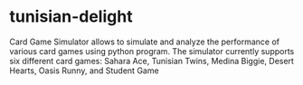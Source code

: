 # tunisian-delight
Card Game Simulator allows to simulate and analyze the performance of various card games using python program. The simulator currently supports six different card games: Sahara Ace, Tunisian Twins, Medina Biggie, Desert Hearts, Oasis Runny, and Student Game
